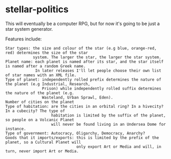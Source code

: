 stellar-politics
================

This will eventually be a computer RPG, but for now it's going to be just a star system generator.

Features include:


    Star types: the size and colour of the star (e.g blue, orange-red, red) determines the size of the star 
                system. The larger the star, the larger the star system.
    Planet name: each planet is named after its star, and the star itself is named after a random Greek name. 
                 In later releases I'll let people choose their own list of star names with an XML file.
    Type of planet: independently rolled prefix determines the nature of the planet (e.g Industrial, Research, 
                    Prison) while independently rolled suffix determines the nature of the planet (e.g. 
                    Wasteland, Urban Sprawl, Eden).
    Number of cities on the planet
    Type of habitation: are the cities in an orbital ring? In a hivecity? In a cubecity? The type of 
                        habitation is limited by the suffix of the planet, so people on a Volcanic Planet 
                        will never be found living in an Undersea Dome for instance.
    Type of government: Autocracy, Oligarchy, Democracy, Anarchy?
    Goods that it imports/exports: this is limited by the prefix of the planet, so a Cultural Planet will 
                                   only export Art or Media and will, in turn, never import Art or Media.
                                   
                                   
